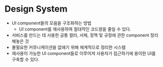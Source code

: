 # Design System

* UI component들의 모음을 구조화하는 방법
  * UI component를 재사용하여 절대적인 코드량을 줄일 수 있다.
* 서비스를 만드는 데 사용한 공통 컬러, 서체, 정책 및 규정에 관한 component 정리해놓은 것
* 불필요한 커뮤니케이션을 없애기 위해 체계적으로 정리한 시스템
* 재사용이 가능한 UI component들로 이루어져 사용자가 접근하기에 용이한 UI를 구축할 수 있다. 
